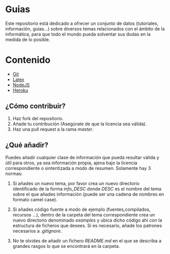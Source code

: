 # Guias
Este repositorio está dedicado a ofrecer un conjunto de datos (tutoriales,
información, guías...) sobre diversos temas relacionados con el ámbito de la
informática, para que todo el mundo pueda solventar sus dudas en la medida de
lo posible.

# Contenido
* [Git](https://github.com/nebur395/guias/tree/master/info_git)
* [Latex](https://github.com/nebur395/guias/tree/master/info_latex)
* [NodeJS](https://github.com/nebur395/guias/tree/master/info_nodeJS)
* [Heroku](https://github.com/nebur395/guias/tree/master/info_heroku)

## ¿Cómo contribuir?
1. Haz fork del repositorio.
2. Añade tu contribución (Asegúrate de que la licencia sea válida).
3. Haz una pull request a la rama *master*.

## ¿Qué añadir?
Puedes añadir cualquier clase de información que pueda resultar válida y útil
para otros, ya sea información propia, ajena bajo la licencia correspondiente
o sintentizada a modo de resumen. Solamente hay 3 normas:

1. Si añades un nuevo tema, por favor crea un nuevo directorio identificado de
la forma *info_DESC* donde *DESC* es el nombre del tema sobre el que añades
información (puede ser una cadena de nombres en formato camel case).

2. Si añades código fuente a modo de ejemplo (fuentes,compilados, recursos ...),
dentro de la carpeta del tema correspondiente crea un nuevo directorio
denominado *examples* y ubica dicho código ahí con la estructura de ficheros que
desees. Si es necesario, añade los patrones necesarios a *.gitignore*.

3. No te olvides de añadir un fichero *README.md* en el que se describa a
grandes rasgos lo que se encontrará en la carpeta.
